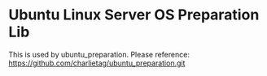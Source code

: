 # Ubuntu Linux Server OS Preparation Lib
This is used by ubuntu_preparation.
Please reference:
https://github.com/charlietag/ubuntu_preparation.git
